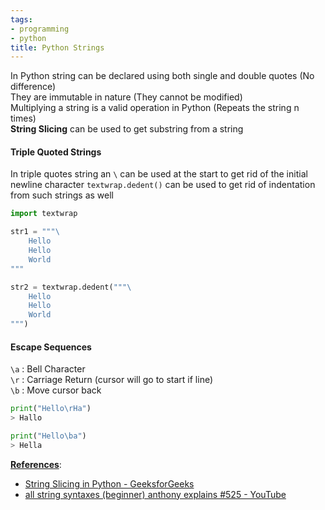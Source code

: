 ```yaml
---
tags:
- programming
- python
title: Python Strings
---
```


In Python string can be declared using both single and double quotes (No difference)  
They are immutable in nature (They cannot be modified)  
Multiplying a string is a valid operation in Python (Repeats the string n times)  
**String Slicing** can be used to get substring from a string  

#### Triple Quoted Strings

In triple quotes string an `\` can be used at the start to get rid of the initial newline character
`textwrap.dedent()` can be used to get rid of indentation from such strings as well

```python
import textwrap

str1 = """\
	Hello
	Hello
	World
"""

str2 = textwrap.dedent("""\
	Hello
	Hello
	World
""")
```

#### Escape Sequences

`\a` : Bell Character  
`\r` : Carriage Return (cursor will go to start if line)  
`\b` : Move cursor back

```python
print("Hello\rHa")
> Hallo

print("Hello\ba")
> Hella
```

**<u>References</u>**:

* [String Slicing in Python - GeeksforGeeks](https://www.geeksforgeeks.org/string-slicing-in-python/)  
* [all string syntaxes (beginner) anthony explains #525 - YouTube](https://www.youtube.com/watch?v=4Y4VrKa1lVs)